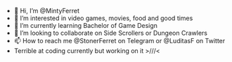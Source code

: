 - 👋 Hi, I’m @MintyFerret
- 👀 I’m interested in video games, movies, food and good times
- 🌱 I’m currently learning Bachelor of Game Design
- 💞️ I’m looking to collaborate on Side Scrollers or Dungeon Crawlers
- 📫 How to reach me @StonerFerret on Telegram or @LuditasF on Twitter
- Terrible at coding currently but working on it >///<
